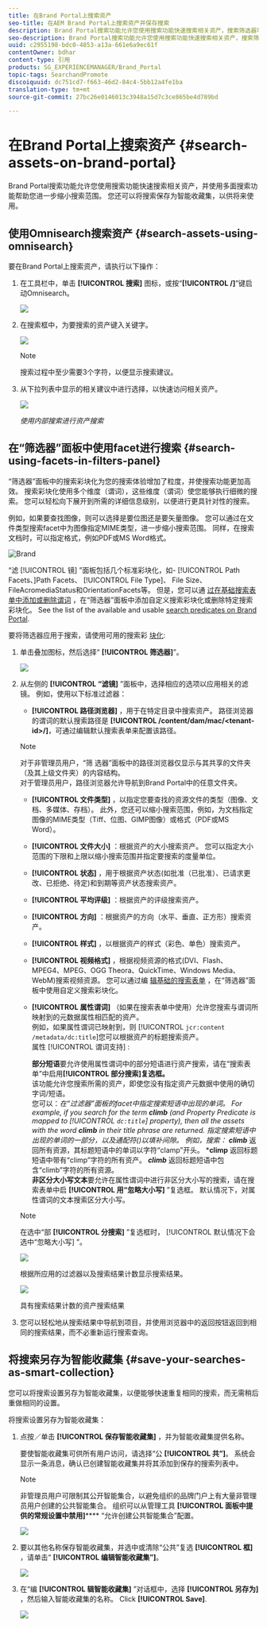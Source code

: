 ```yaml
---
title: 在Brand Portal上搜索资产
seo-title: 在AEM Brand Portal上搜索资产并保存搜索
description: Brand Portal搜索功能允许您使用搜索功能快速搜索相关资产，搜索筛选器可帮助您进一步缩小搜索范围。 将搜索另存为智能收藏集，以供将来使用。
seo-description: Brand Portal搜索功能允许您使用搜索功能快速搜索相关资产，搜索筛选器可帮助您进一步缩小搜索范围。 将搜索另存为智能收藏集，以供将来使用。
uuid: c2955198-bdc0-4853-a13a-661e6a9ec61f
contentOwner: bdhar
content-type: 引用
products: SG_EXPERIENCEMANAGER/Brand_Portal
topic-tags: SearchandPromote
discoiquuid: dc751cd7-f663-46d2-84c4-5bb12a4fe1ba
translation-type: tm+mt
source-git-commit: 27bc26e0146013c3948a15d7c3ce865be4d789bd

---
```



# 在Brand Portal上搜索资产 {#search-assets-on-brand-portal}

Brand Portal搜索功能允许您使用搜索功能快速搜索相关资产，并使用多面搜索功能帮助您进一步缩小搜索范围。 您还可以将搜索保存为智能收藏集，以供将来使用。

## 使用Omnisearch搜索资产 {#search-assets-using-omnisearch}

要在Brand Portal上搜索资产，请执行以下操作：

1. 在工具栏中，单击 **[!UICONTROL 搜索]** 图标，或按“**[!UICONTROL /]**”键启动Omnisearch。

   ![](assets/omnisearchicon-1.png)

1. 在搜索框中，为要搜索的资产键入关键字。

   ![](assets/omnisearch.png)

   >[!NOTE]
   >
   >搜索过程中至少需要3个字符，以便显示搜索建议。

1. 从下拉列表中显示的相关建议中进行选择，以快速访问相关资产。

   ![](assets/assets-search-result.png)

   *使用内部搜索进行资产搜索*

## 在“筛选器”面板中使用facet进行搜索 {#search-using-facets-in-filters-panel}

“筛选器”面板中的搜索彩块化为您的搜索体验增加了粒度，并使搜索功能更加高效。 搜索彩块化使用多个维度（谓词），这些维度（谓词）使您能够执行细微的搜索。 您可以轻松向下展开到所需的详细信息级别，以便进行更具针对性的搜索。

例如，如果要查找图像，则可以选择是要位图还是要矢量图像。 您可以通过在文件类型搜索facet中为图像指定MIME类型，进一步缩小搜索范围。 同样，在搜索文档时，可以指定格式，例如PDF或MS Word格式。

![Brand](assets/file-type-search.png "Portal中的“过滤器”面板Brand Portal中的“过滤器”面板")

“滤 [!UICONTROL 镜] ”面板包括几个标准彩块化，如- [!UICONTROL Path Facets、]Path Facets、 [!UICONTROL File Type]、 File Size、FileAcromediaStatus和OrientationFacets等。 但是，您可以通 [过在基础搜索表单中添加或删除谓词](../using/brand-portal-search-facets.md) ，在“筛选器”面板中添加自定义搜索彩块化或删除特定搜索彩块化。 See the list of the available and usable [search predicates on Brand Portal](../using/brand-portal-search-facets.md#list-of-search-predicates).

要将筛选器应用于搜索，请使用可用的搜索彩 [块化](../using/brand-portal-search-facets.md):

1. 单击叠加图标，然后选择“ **[!UICONTROL 筛选器]**”。

   ![](assets/selectorrail.png)

2. 从左侧的 **[!UICONTROL “滤镜]** ”面板中，选择相应的选项以应用相关的滤镜。
例如，使用以下标准过滤器：

   * **[!UICONTROL 路径浏览器]** ，用于在特定目录中搜索资产。 路径浏览器的谓词的默认搜索路径是 **[!UICONTROL /content/dam/mac/&lt;tenant-id&gt;/]**，可通过编辑默认搜索表单来配置该路径。
   >[!NOTE]
   >
   >对于非管理员用户，“筛  选器”面板中的路径浏览器仅显示与其共享的文件夹（及其上级文件夹）的内容结构。\
   >对于管理员用户，路径浏览器允许导航到Brand Portal中的任意文件夹。

   * **[!UICONTROL 文件类型]** ，以指定您要查找的资源文件的类型（图像、文档、多媒体、存档）。 此外，您还可以缩小搜索范围，例如，为文档指定图像的MIME类型（Tiff、位图、GIMP图像）或格式（PDF或MS Word）。
   * **[!UICONTROL 文件大小]** ：根据资产的大小搜索资产。 您可以指定大小范围的下限和上限以缩小搜索范围并指定要搜索的度量单位。
   * **[!UICONTROL 状态]** ，用于根据资产状态(如批准（已批准）、已请求更改、已拒绝、待定)和到期等资产状态搜索资产。
   * **[!UICONTROL 平均评级]** ：根据资产的评级搜索资产。
   * **[!UICONTROL 方向]** ：根据资产的方向（水平、垂直、正方形）搜索资产。
   * **[!UICONTROL 样式]** ，以根据资产的样式（彩色、单色）搜索资产。
   * **[!UICONTROL 视频格式]** ，根据视频资源的格式(DVI、Flash、MPEG4、MPEG、OGG Theora、QuickTime、Windows Media、WebM)搜索视频资源。
   您可以通过编 [辑基础的搜索表单](../using/brand-portal-search-facets.md) ，在“筛选器”面板中使用自定义搜索彩块化。

   * **[!UICONTROL 属性谓词]** （如果在搜索表单中使用）允许您搜索与谓词所映射到的元数据属性相匹配的资产。\
      例如，如果属性谓词已映射到，则 [!UICONTROL `jcr:content /metadata/dc:title`]您可以根据资产的标题搜索资产。\
      属性 [!UICONTROL 谓词支持] :

      **部分短语**&#x200B;要允许使用属性谓词中的部分短语进行资产搜索，请在“搜索表单”中启用&#x200B;**[!UICONTROL 部分搜索]复选框。**\
      该功能允许您搜索所需的资产，即使您没有指定资产元数据中使用的确切字词/短语。\
      您可以：*在“过滤器”面板的facet中指定搜索短语中出现的单词。 For example, if you search for the term **climb** (and Property Predicate is mapped to [!UICONTROL `dc:title`] property), then all the assets with the word **climb** in their title phrase are returned.
*指定搜索短语中出现的单词的一部分，以及通配符(*)以填补间隙。
例如，搜索：
      **climb*** 返回所有资源，其标题短语中的单词以字符“clamp”开头。
      ***climp** 返回标题短语中带有“climp”字符的所有资产。
      ***climb*** 返回标题短语中包含“climb”字符的所有资源。\
      **非区分大小写文本**&#x200B;要允许在属性谓词中进行非区分大小写的搜索，请在搜索表单中启 **[!UICONTROL 用“忽略大小写]** ”复选框。 默认情况下，对属性谓词的文本搜索区分大小写。
   >[!NOTE]
   >
   >在选中“部 **[!UICONTROL 分搜索]** ”复选框时， [!UICONTROL 默认情况下会选中“忽略大小写] ”。

   ![](assets/wildcard-prop-1.png)

   根据所应用的过滤器以及搜索结果计数显示搜索结果。

   ![](assets/omnisearch-with-filters.png)

   具有搜索结果计数的资产搜索结果

3. 您可以轻松地从搜索结果中导航到项目，并使用浏览器中的返回按钮返回到相同的搜索结果，而不必重新运行搜索查询。

## 将搜索另存为智能收藏集 {#save-your-searches-as-smart-collection}

您可以将搜索设置另存为智能收藏集，以便能够快速重复相同的搜索，而无需稍后重做相同的设置。

将搜索设置另存为智能收藏集：

1. 点按／单击 **[!UICONTROL 保存智能收藏集]** ，并为智能收藏集提供名称。

   要使智能收藏集可供所有用户访问，请选择“公 **[!UICONTROL 共”]**。 系统会显示一条消息，确认已创建智能收藏集并将其添加到保存的搜索列表中。

   >[!NOTE]
   >
   >非管理员用户可限制其公开智能集合，以避免组织的品牌门户上有大量非管理员用户创建的公共智能集合。 组织可以从管理工具 **[!UICONTROL 面板中提供的常规设置中禁用]****** “允许创建公共智能集合”配置。

   ![](assets/save_smartcollectionui.png)

2. 要以其他名称保存智能收藏集，并选中或清除“公共”复选 **[!UICONTROL 框]** ，请单击“ **[!UICONTROL 编辑智能收藏集”]**。

   ![](assets/edit_smartcollection.png)

3. 在“编 **[!UICONTROL 辑智能收藏集]** ”对话框中，选择 **[!UICONTROL 另存为]** ，然后输入智能收藏集的名称。 Click **[!UICONTROL Save]**.

   ![](assets/saveas_smartsearch.png)
